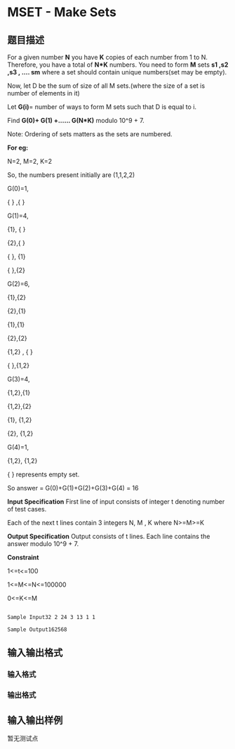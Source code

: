 # MSET - Make Sets

## 题目描述

For a given number **N** you have **K** copies of each number from 1 to N. Therefore, you have a total of **N\*K** numbers. You need to form **M** sets **s1 ,s2 ,s3 , .... sm** where a set should contain unique numbers(set may be empty).

Now, let D be the sum of size of all M sets.(where the size of a set is number of elements in it)

Let **G(i)**= number of ways to form M sets such that D is equal to i.

Find **G(0)+ G(1) +...... G(N\*K)** modulo 10^9 + 7.

Note: Ordering of sets matters as the sets are numbered.

**For eg:**

N=2, M=2, K=2

So, the numbers present initially are (1,1,2,2)

G(0)=1,

{ } ,{ }

G(1)=4,

{1}, { }

{2},{ }

{ }, {1}

{ },{2}

G(2)=6,

{1},{2}

{2},{1}

{1},{1}

{2},{2}

{1,2} , { }

{ },{1,2}

G(3)=4,

{1,2},{1}

{1,2},{2}

{1}, {1,2}

{2}, {1,2}

G(4)=1,

{1,2}, {1,2}

{ } represents empty set.

So answer = G(0)+G(1)+G(2)+G(3)+G(4) = 16

**Input Specification** First line of input consists of integer t denoting number of test cases.

Each of the next t lines contain 3 integers N, M , K where N>=M>=K

**Output Specification** Output consists of t lines. Each line contains the answer modulo 10^9 + 7.

**Constraint**

1<=t<=100

1<=M<=N<=100000

0<=K<=M

```

Sample Input32 2 24 3 13 1 1

Sample Output162568

```

## 输入输出格式

### 输入格式

### 输出格式

## 输入输出样例

暂无测试点

